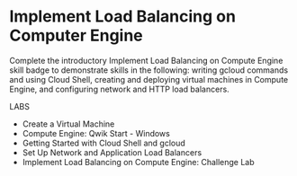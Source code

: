 # Implement Load Balancing on Computer Engine

Complete the introductory Implement Load Balancing on Compute Engine skill badge to demonstrate skills in the following: writing gcloud commands and using Cloud Shell, creating and deploying virtual machines in Compute Engine, and configuring network and HTTP load balancers.

LABS
  - Create a Virtual Machine
  - Compute Engine: Qwik Start - Windows
  - Getting Started with Cloud Shell and gcloud
  - Set Up Network and Application Load Balancers
  - Implement Load Balancing on Compute Engine: Challenge Lab